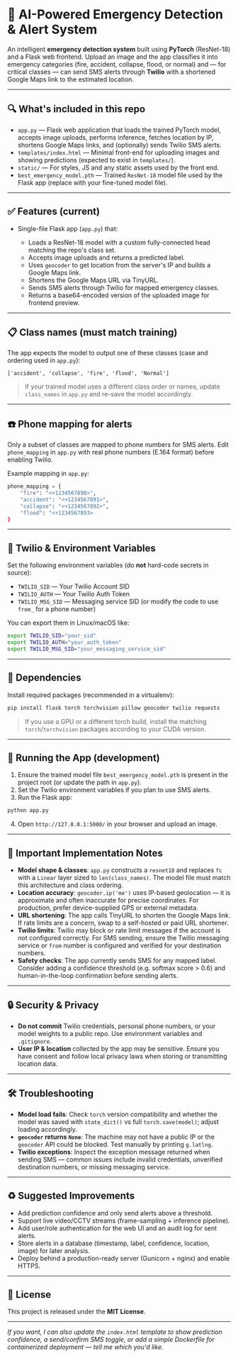 # 🚨 AI-Powered Emergency Detection & Alert System

An intelligent **emergency detection system** built using **PyTorch** (ResNet-18) and a Flask web frontend. Upload an image and the app classifies it into emergency categories (fire, accident, collapse, flood, or normal) and — for critical classes — can send SMS alerts through **Twilio** with a shortened Google Maps link to the estimated location.

---

## 🔍 What's included in this repo

* `app.py` — Flask web application that loads the trained PyTorch model, accepts image uploads, performs inference, fetches location by IP, shortens Google Maps links, and (optionally) sends Twilio SMS alerts.
* `templates/index.html` — Minimal front-end for uploading images and showing predictions (expected to exist in `templates/`).
* `static/` — For styles, JS and any static assets used by the front end.
* `best_emergency_model.pth` — Trained `ResNet-18` model file used by the Flask app (replace with your fine-tuned model file).

---

## ✅ Features (current)

* Single-file Flask app (`app.py`) that:

  * Loads a ResNet-18 model with a custom fully-connected head matching the repo's class set.
  * Accepts image uploads and returns a predicted label.
  * Uses `geocoder` to get location from the server's IP and builds a Google Maps link.
  * Shortens the Google Maps URL via TinyURL.
  * Sends SMS alerts through Twilio for mapped emergency classes.
  * Returns a base64-encoded version of the uploaded image for frontend preview.

---

## 📋 Class names (must match training)

The app expects the model to output one of these classes (case and ordering used in `app.py`):

```
['accident', 'collapse', 'fire', 'flood', 'Normal']
```

> If your trained model uses a different class order or names, update `class_names` in `app.py` and re-save the model accordingly.

---

## ☎️ Phone mapping for alerts

Only a subset of classes are mapped to phone numbers for SMS alerts. Edit `phone_mapping` in `app.py` with real phone numbers (E.164 format) before enabling Twilio.

Example mapping in `app.py`:

```py
phone_mapping = {
    "fire": "<+1234567890>",
    "accident": "<+1234567891>",
    "collapse": "<+1234567892>",
    "flood": "<+1234567893>
}
```

---

## 🔑 Twilio & Environment Variables

Set the following environment variables (do **not** hard-code secrets in source):

* `TWILIO_SID` — Your Twilio Account SID
* `TWILIO_AUTH` — Your Twilio Auth Token
* `TWILIO_MSG_SID` — Messaging service SID (or modify the code to use `from_` for a phone number)

You can export them in Linux/macOS like:

```bash
export TWILIO_SID="your_sid"
export TWILIO_AUTH="your_auth_token"
export TWILIO_MSG_SID="your_messaging_service_sid"
```

---

## 🧰 Dependencies

Install required packages (recommended in a virtualenv):

```bash
pip install flask torch torchvision pillow geocoder twilio requests
```

> If you use a GPU or a different torch build, install the matching `torch`/`torchvision` packages according to your CUDA version.

---

## 🚀 Running the App (development)

1. Ensure the trained model file `best_emergency_model.pth` is present in the project root (or update the path in `app.py`).
2. Set the Twilio environment variables if you plan to use SMS alerts.
3. Run the Flask app:

```bash
python app.py
```

4. Open `http://127.0.0.1:5000/` in your browser and upload an image.

---

## 🔧 Important Implementation Notes

* **Model shape & classes**: `app.py` constructs a `resnet18` and replaces `fc` with a `Linear` layer sized to `len(class_names)`. The model file must match this architecture and class ordering.
* **Location accuracy**: `geocoder.ip('me')` uses IP-based geolocation — it is approximate and often inaccurate for precise coordinates. For production, prefer device-supplied GPS or external metadata.
* **URL shortening**: The app calls TinyURL to shorten the Google Maps link. If rate limits are a concern, swap to a self-hosted or paid URL shortener.
* **Twilio limits**: Twilio may block or rate limit messages if the account is not configured correctly. For SMS sending, ensure the Twilio messaging service or `from` number is configured and verified for your destination numbers.
* **Safety checks**: The app currently sends SMS for any mapped label. Consider adding a confidence threshold (e.g. softmax score > 0.6) and human-in-the-loop confirmation before sending alerts.

---

## 🔒 Security & Privacy

* **Do not commit** Twilio credentials, personal phone numbers, or your model weights to a public repo. Use environment variables and `.gitignore`.
* **User IP & location** collected by the app may be sensitive. Ensure you have consent and follow local privacy laws when storing or transmitting location data.

---

## 🛠 Troubleshooting

* **Model load fails**: Check `torch` version compatibility and whether the model was saved with `state_dict()` vs full `torch.save(model)`; adjust loading accordingly.
* **`geocoder` returns `None`**: The machine may not have a public IP or the `geocoder` API could be blocked. Test manually by printing `g.latlng`.
* **Twilio exceptions**: Inspect the exception message returned when sending SMS — common issues include invalid credentials, unverified destination numbers, or missing messaging service.

---

## ♻️ Suggested Improvements

* Add prediction confidence and only send alerts above a threshold.
* Support live video/CCTV streams (frame-sampling + inference pipeline).
* Add user/role authentication for the web UI and an audit log for sent alerts.
* Store alerts in a database (timestamp, label, confidence, location, image) for later analysis.
* Deploy behind a production-ready server (Gunicorn + nginx) and enable HTTPS.

---

## 📝 License

This project is released under the **MIT License**.

---

*If you want, I can also update the `index.html` template to show prediction confidence, a send/confirm SMS toggle, or add a simple Dockerfile for containerized deployment — tell me which you'd like.*

